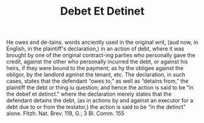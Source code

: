 ---
title: Debet Et Detinet
letter: D
permalink: "/definitions/bld-debet-et-detinet.html"
body: He owes and de-tains. words anciently used in the original writ, (aud now, in
  English, in the plaintiff's declaration,) in an action of debt, where it was brought
  by one of the original contract-ing parties who personally gave the credit, against
  the other who personally incurred the debt, or against his heirs, if they were bound
  to the payment; as hy the obligee against the obligor, by the landlord agninst the
  tenant, etc. The declaration, in such cases, states that the defendant “owes to,”
  as well as “detains from,” the plaintiff the debt or thing iu question; and hence
  the action is said to be “in the debef et detinct." where the declaration merely
  states that the defendant detains the debt, (as in actions by and against an executor
  for a debt due to or from the testator,) the action is said to be “in the detinct"
  alone. Fltzh. Nat. Brev. 119, G.; 3 Bl. Comm. 155
published_at: '2018-07-07'
source: Black's Law Dictionary 2nd Ed (1910)
layout: post
---